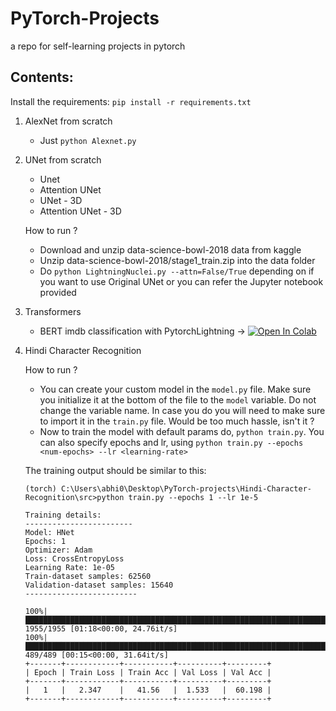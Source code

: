 # PyTorch-Projects

a repo for self-learning projects in pytorch
## Contents: 

Install the requirements: `pip install -r requirements.txt`

1. AlexNet from scratch

    - Just `python Alexnet.py`

2. UNet from scratch

    - Unet
    - Attention UNet
    - UNet - 3D
    - Attention UNet - 3D
    
    How to run ? 
    - Download and unzip data-science-bowl-2018 data from kaggle
    - Unzip data-science-bowl-2018/stage1_train.zip into the data folder
    - Do `python LightningNuclei.py --attn=False/True` depending on if you want to use  Original UNet or you can refer the Jupyter notebook provided

3. Transformers
    - BERT imdb classification with PytorchLightning -> [![Open In Colab](https://colab.research.google.com/assets/colab-badge.svg)](https://colab.research.google.com/drive/16jIR2MtvNRRaON4xfIDQOsN5W0j817z3#scrollTo=e29ce689-a0b6-4570-83c3-92a103d97e05)

4. Hindi Character Recognition

    How to run ?
    - You can create your custom model in the `model.py` file. Make sure you initialize it at the bottom of the file to the `model` variable. Do not change the variable name. In case you do you will need to make sure to import it in the `train.py` file. Would be too much hassle, isn't it ?
    - Now to train the model with default params do, `python train.py`. You can also specify epochs and lr, using `python train.py --epochs <num-epochs> --lr <learning-rate>`

    The training output should be similar to this:
    ```
    (torch) C:\Users\abhi0\Desktop\PyTorch-projects\Hindi-Character-Recognition\src>python train.py --epochs 1 --lr 1e-5

    Training details:
    ------------------------
    Model: HNet
    Epochs: 1
    Optimizer: Adam
    Loss: CrossEntropyLoss
    Learning Rate: 1e-05
    Train-dataset samples: 62560
    Validation-dataset samples: 15640
    -------------------------

    100%|███████████████████████████████████████████████████████████████████████████████████████████████████████████████████████████████| 1955/1955 [01:18<00:00, 24.76it/s] 
    100%|█████████████████████████████████████████████████████████████████████████████████████████████████████████████████████████████████| 489/489 [00:15<00:00, 31.64it/s] 
    +-------+------------+-----------+----------+---------+
    | Epoch | Train Loss | Train Acc | Val Loss | Val Acc |
    +-------+------------+-----------+----------+---------+
    |   1   |   2.347    |   41.56   |  1.533   |  60.198 |
    +-------+------------+-----------+----------+---------+
    ```       
